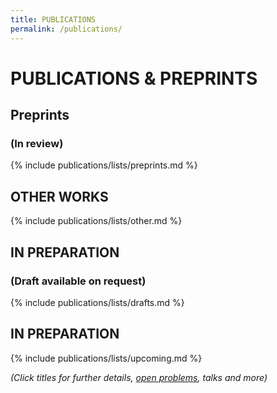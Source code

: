 ```yaml
---
title: PUBLICATIONS
permalink: /publications/
---
```


# PUBLICATIONS & PREPRINTS

## Preprints
### (In review)

{% include publications/lists/preprints.md %}

## OTHER WORKS

{% include publications/lists/other.md %}

## IN PREPARATION
### (Draft available on request)

{% include publications/lists/drafts.md %}

## IN PREPARATION

{% include publications/lists/upcoming.md %}

*(Click titles for further details, [open problems](/open-problems/), talks and more)*
